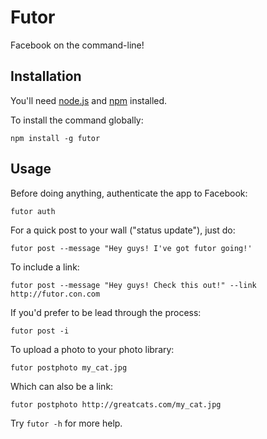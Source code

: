 # Futor

Facebook on the command-line!

## Installation

You'll need [node.js](http://nodejs.org) and [npm](http://npmjs.org) installed.

To install the command globally:

    npm install -g futor

## Usage

Before doing anything, authenticate the app to Facebook:

    futor auth

For a quick post to your wall ("status update"), just do:

    futor post --message "Hey guys! I've got futor going!'

To include a link:

    futor post --message "Hey guys! Check this out!" --link http://futor.con.com

If you'd prefer to be lead through the process:

    futor post -i

To upload a photo to your photo library:

    futor postphoto my_cat.jpg

Which can also be a link:

    futor postphoto http://greatcats.com/my_cat.jpg

Try `futor -h` for more help.
